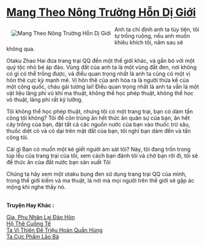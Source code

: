 <a href="https://truyentiki.com/mang-theo-nong-truong-hon-di-gioi.33549/" title="Mang Theo Nông Trường Hỗn Dị Giới"><h1>Mang Theo Nông Trường Hỗn Dị Giới</h1></a><div style="display:table"><img align="right" style="float: left; padding: 10px;" src="https://truyentiki.com/a/img/str/src/33549.jpg" alt="Mang Theo Nông Trường Hỗn Dị Giới">Anh ta chỉ định anh ta tùy tiện, tôi tự trồng ruộng, nếu anh muốn khiêu khích tôi, năm sau sẽ không qua. <p></p> Otaku Zhao Hai đưa trang trại QQ đến một thế giới khác, và gắn bó với một quý tộc nhỏ bé áp đảo. Vùng đất của anh ta là một vùng đất đen, nơi không có gì có thể trồng được, và điều quan trọng nhất là anh ta cũng có một vị hôn thê cực kỳ mạnh mẽ. Vị hôn thê của anh hóa ra là người thừa kế của một công quốc, cháu gái tương lai! Điều quan trọng nhất là anh ta vẫn là một vật liệu lãng phí vũ khí ma thuật, không thể học phép thuật, không thể học võ thuật, lãng phí rất kỹ lưỡng. <p></p> Tôi không thể học phép thuật, nhưng tôi có một trang trại, bạn có dám tấn công tôi không? Tôi để côn trùng ăn hết thức ăn quân sự của bạn, ăn hết cây trồng của bạn, đặt tất cả các nguồn nước của bạn vào thuốc trừ sâu, thuốc diệt cỏ và cỏ dại trên mặt đất của bạn, tôi nghĩ bạn dám đến và tấn công tôi. <p></p> Cái gì Bạn có muốn một kẻ giết người ám sát tôi? Này, tôi đang trốn trong túp lều của trang trại của tôi, xem cách bạn đánh tôi và chờ bạn rời đi, tôi sẽ để thức ăn của đất nước bạn sản xuất Tôi <p></p> Chúng ta hãy xem một otaku bụng đen sử dụng trang trại QQ của mình, trong thế giới kiếm và ma thuật, là nơi mà mọi người trên thế giới sẽ gặp ác mộng khi nghe thấy nó.</div><p><br><b>Truyện Hay Khác :</b></p><a href="https://truyentiki.com/gia-phu-nhan-lai-dao-hon.33548/" alt="Gia, Phu Nhân Lại Đào Hôn">Gia, Phu Nhân Lại Đào Hôn</a><br/><a href="https://github.com/nownovels/top500/tree/master/truyenhay/33722/" alt="Hộ Thê Cuồng Tế">Hộ Thê Cuồng Tế</a><br/><a href="https://github.com/nownovels/top500/tree/master/truyenhay/33844/" alt="Ta Vì Thiên Đế Triệu Hoán Quần Hùng">Ta Vì Thiên Đế Triệu Hoán Quần Hùng</a><br/><a href="https://github.com/nownovels/top500/tree/master/truyenhay/33741/" alt="Ta Cực Phẩm Lão Bà">Ta Cực Phẩm Lão Bà</a><br/>